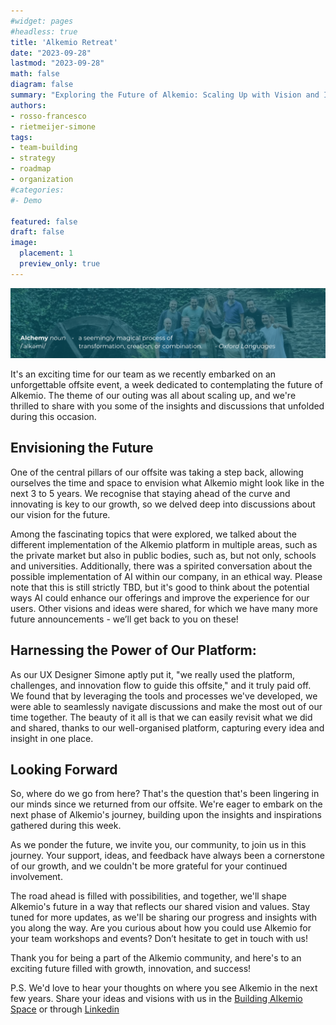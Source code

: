 ```yaml
---
#widget: pages
#headless: true
title: 'Alkemio Retreat'
date: "2023-09-28"
lastmod: "2023-09-28"
math: false
diagram: false
summary: "Exploring the Future of Alkemio: Scaling Up with Vision and Innovation"
authors:
- rosso-francesco
- rietmeijer-simone
tags:
- team-building
- strategy
- roadmap
- organization
#categories:
#- Demo

featured: false
draft: false
image:
  placement: 1
  preview_only: true
---
```


![](./header.png)

It's an exciting time for our team as we recently embarked on an unforgettable offsite event, a week dedicated to contemplating the future of Alkemio. The theme of our outing was all about scaling up, and we're thrilled to share with you some of the insights and discussions that unfolded during this occasion. 

## Envisioning the Future

One of the central pillars of our offsite was taking a step back, allowing ourselves the time and space to envision what Alkemio might look like in the next 3 to 5 years. We recognise that staying ahead of the curve and innovating is key to our growth, so we delved deep into discussions about our vision for the future. 

Among the fascinating topics that were explored, we talked about the different implementation of the Alkemio platform in multiple areas, such as the private market but also in public bodies, such as, but not only, schools and universities. Additionally, there was a spirited conversation about the possible implementation of AI within our company, in an ethical way. Please note that this is still strictly TBD, but it's good to think about the potential ways AI could enhance our offerings and improve the experience for our users. Other visions and ideas were shared, for which we have many more future announcements - we’ll get back to you on these! 

## Harnessing the Power of Our Platform: 

As our UX Designer Simone aptly put it, "we really used the platform, challenges, and innovation flow to guide this offsite," and it truly paid off. We found that by leveraging the tools and processes we've developed, we were able to seamlessly navigate discussions and make the most out of our time together. The beauty of it all is that we can easily revisit what we did and shared, thanks to our well-organised platform, capturing every idea and insight in one place. 

## Looking Forward

So, where do we go from here? That's the question that's been lingering in our minds since we returned from our offsite. We're eager to embark on the next phase of Alkemio's journey, building upon the insights and inspirations gathered during this week. 

As we ponder the future, we invite you, our community, to join us in this journey. Your support, ideas, and feedback have always been a cornerstone of our growth, and we couldn't be more grateful for your continued involvement. 

The road ahead is filled with possibilities, and together, we'll shape Alkemio's future in a way that reflects our shared vision and values. Stay tuned for more updates, as we'll be sharing our progress and insights with you along the way. Are you curious about how you could use Alkemio for your team workshops and events? Don’t hesitate to get in touch with us! 

Thank you for being a part of the Alkemio community, and here's to an exciting future filled with growth, innovation, and success! 

P.S. We'd love to hear your thoughts on where you see Alkemio in the next few years. Share your ideas and visions with us in the [Building Alkemio Space](https://alkem.io/building-alkemio/dashboard) or through [Linkedin](https://www.linkedin.com/company/alkemio-foundation/)